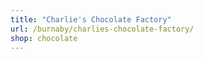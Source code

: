```yaml
---
title: "Charlie's Chocolate Factory"
url: /burnaby/charlies-chocolate-factory/
shop: chocolate
---
```

